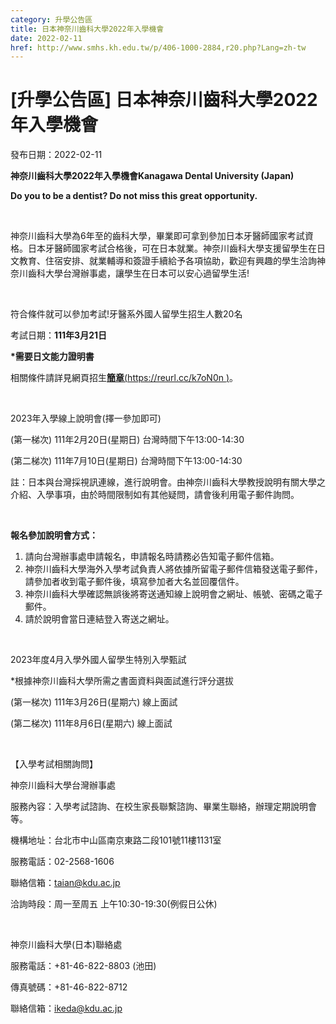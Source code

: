 ```yaml
---
category: 升學公告區
title: 日本神奈川齒科大學2022年入學機會
date: 2022-02-11
href: http://www.smhs.kh.edu.tw/p/406-1000-2884,r20.php?Lang=zh-tw
---
```


# [升學公告區] 日本神奈川齒科大學2022年入學機會

發布日期：2022-02-11

<div><div></div><div><p><strong><span><span>神奈川齒科大學</span></span></strong><strong><span><span>2022</span></span></strong><strong><span><span>年入學機會</span></span></strong><strong><span><span>Kanagawa Dental University (Japan)</span></span></strong><p><strong><span><span>Do you to be a dentist? Do not miss this great opportunity.</span></span></strong><p> <p><span><span>神奈川齒科大學為</span></span><span><span>6</span></span><span><span>年至的齒科大學，畢業即可拿到參加日本牙醫師國家考試資格。日本牙醫師國家考試合格後，可在日本就業。神奈川齒科大學支援留學生在日文教育、住宿安排、就業輔導和簽證手續給予各項協助，歡迎有興趣的學生洽詢<span>神奈川齒科大學台灣辦事處</span>，讓學生在日本可以安心過留學生活</span></span><span><span>!</span></span><p> <p><span><span>符合條件就可以參加考試</span></span><span><span>!</span></span><span><span>牙醫系外國人留學生招生人數</span></span><span><span>20</span></span><span><span>名</span></span><span><span></span></span><p><span><span>考試日期：</span></span><strong><span><span><span>111</span></span></span></strong><strong><span><span><span>年</span></span></span></strong><strong><span><span><span>3</span></span></span></strong><strong><span><span><span>月</span></span></span></strong><strong><span><span><span>21</span></span></span></strong><strong><span><span><span>日</span></span></span></strong><strong><span><span></span></span></strong><p><strong><span><span>*</span></span></strong><strong><span><span>需要日文能力證明書</span></span></strong><span><span></span></span><p><span><span>相關條件請詳見網頁招生<strong><u>簡章</u></strong></span></span><u><span><span>(<a href=https://reurl.cc/k7oN0n>https://reurl.cc/k7oN0n </a>)</span></span></u><span><span>。</span></span><span><span></span></span><p> <p><span><span>2023</span></span><span><span>年入學線上說明會</span></span><span><span>(</span></span><span><span>擇一參加即可</span></span><span><span>)</span></span><p><span><span>(</span></span><span><span>第一梯次</span></span><span><span>) </span></span><span><span>111</span></span><span><span>年</span></span><span><span>2</span></span><span><span>月</span></span><span><span>20</span></span><span><span>日</span></span><span><span>(</span></span><span><span>星期日</span></span><span><span>) </span></span><span><span>台灣時間下午</span></span><span><span>13:00-14:30</span></span><p><span><span>(</span></span><span><span>第二梯次</span></span><span><span>)</span></span><span><span> 111</span></span><span><span>年</span></span><span><span>7</span></span><span><span>月</span></span><span><span>10</span></span><span><span>日</span></span><span><span>(</span></span><span><span>星期日</span></span><span><span>) </span></span><span><span>台灣時間下午</span></span><span><span>13:00-14:30</span></span><p><span><span>註：日本與台灣採視訊連線，進行說明會。由神奈川齒科大學教授說明有關大學之介紹、入學事項，由於時間限制如有其他疑問，請會後利用電子郵件詢問。</span></span><span><span></span></span><p> <p><strong><span><span>報名參加說明會方式：</span></span></strong><strong><span><span></span></span></strong><ol><li><span><span></span></span><span><span>請向台灣辦事處申請報名，申請報名時請務必告知電子郵件信箱。</span></span>            <li><span><span></span></span><span><span>神奈川齒科大學海外入學考試負責人將依據所留電子郵件信箱發送電子郵件，請參加者收到電子郵件後，填寫參加者大名並回覆信件。</span></span><span><span></span></span><li><span><span></span></span><span><span>神奈川齒科大學確認無誤後將寄送通知線上說明會之網址、帳號、密碼之電子郵件。</span></span><span><span></span></span><li><span><span></span></span><span><span>請於說明會當日連結登入寄送之網址。</span></span><span><span></span></span></ol><p> <p><span><span>2023</span></span><span><span>年度</span></span><span><span>4</span></span><span><span>月入學外國人留學生特別入學甄試</span></span><span><span></span></span><p><span><span>*</span></span><span><span>根據神奈川齒科大學所需之書面資料與面試進行評分選拔</span></span><span><span></span></span><p><span><span>(</span></span><span><span>第一梯次</span></span><span><span>) 111</span></span><span><span>年</span></span><span><span>3</span></span><span><span>月</span></span><span><span>26</span></span><span><span>日</span></span><span><span>(</span></span><span><span>星期六</span></span><span><span>) </span></span><span><span>線上面試</span></span><span><span></span></span><p><span><span>(</span></span><span><span>第二梯次</span></span><span><span>) 111</span></span><span><span>年</span></span><span><span>8</span></span><span><span>月</span></span><span><span>6</span></span><span><span>日</span></span><span><span>(</span></span><span><span>星期六</span></span><span><span>) </span></span><span><span>線上面試</span></span><span><span></span></span><div><p> </div><p><span><span>【入學考試相關詢問】</span></span><span><span></span></span><p><span><span>神奈川齒科大學台灣辦事處</span></span><span><span></span></span><p><span><span>服務內容：入學考試諮詢、在校生家長聯繫諮詢、畢業生聯絡，辦理定期說明會等。</span></span><span><span></span></span><p><span><span>機構地址：台北市中山區南京東路二段</span></span><span><span>101</span></span><span><span>號</span></span><span><span>11</span></span><span><span>樓</span></span><span><span>1131</span></span><span><span>室</span></span><span><span></span></span><p><span><span>服務電話：</span></span><span><span>02-2568-1606</span></span><p><span><span>聯絡信箱：</span></span><u><span><span><a href=mailto:taian@kdu.ac.jp>taian@kdu.ac.jp</a></span></span></u><p><span><span>洽詢時段：周一至周五</span></span> <span><span>上午</span></span><span><span>10:30-19:30(</span></span><span><span>例假日公休</span></span><span><span>)</span></span><p> <p><span><span>神奈川齒科大學</span></span><span><span>(</span></span><span><span>日本</span></span><span><span>)</span></span><span><span>聯絡處</span></span><span><span></span></span><p><span><span>服務電話：</span></span><span><span>+81-46-822-8803 (</span></span><span><span>池田</span></span><span><span>)</span></span><p><span><span>傳真號碼：</span></span><span><span>+81-46-822-8712</span></span><p><span><span>聯絡信箱：</span></span><u><span><span>ikeda@kdu.ac.jp</span></span></u><p> <p> </div></div>

